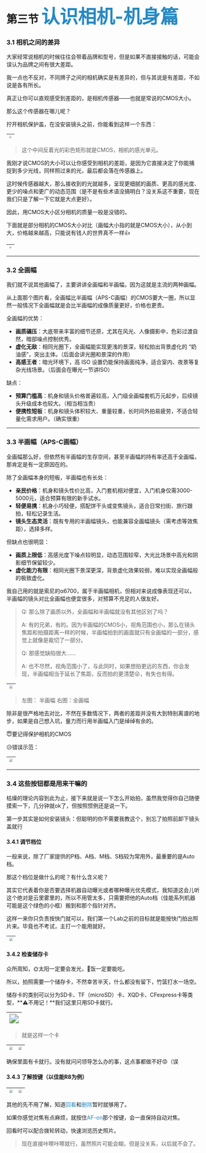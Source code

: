 # 第三节  <font color="#2589c2" size="7">认识相机-机身篇</font>

### 3.1  相机之间的差异

大家经常说相机的时候往往会带着品牌和型号，但是如果不直接接触的话，可能会误认为品牌之间有很大差距。

我一点也不反对，不同牌子之间的相机确实是有差异的，但与其说是有差距，不如说是各有所长。

真正让你可以直观感受到差距的，是相机传感器——也就是常说的CMOS大小。

那么这个传感器在哪儿呢？

拧开相机保护盖，在没安装镜头之前，你能看到这样一个东西：

| <img src="./assets/chapter3/cmos_sony.jpg" style="zoom: 33%;" /> |
| :----------------------------------------------------------: |

> 这个中间反着光的彩色矩形就是CMOS，相机的感光单元。

我刚才说CMOS的大小可以让你感受到相机的差距，是因为它直接决定了你能捕捉到多少光线，同样照过来的光，最后都会落在传感器上。

这时候传感器越大，那么接收到的光就越多，呈现更细腻的画质、更高的感光度、更少的噪点和更广的动态范围（是不是有些术语没搞明白？没关系这不重要，现在我们只是了解一下它就是大点更好）。

因此，用CMOS大小区分相机的质量一般是没错的。

下面就是部分相机的CMOS大小对比（画幅大小指的就是CMOS大小），从小到大，价格越来越高，只能说有钱人的世界真不一样👍

| <img src="./assets/chapter3/cmos.jpg" style="zoom: 33%;" /> |
| :---------------------------------------------------------: |

-----------------------------------

### 3.2  全画幅

我们就不说其他画幅了，主要讲讲全画幅和半画幅，因为这就是主流的两种画幅。

从上面那个图片看，全画幅比半画幅（APS-C画幅）的CMOS要大一圈，所以显然一般情况下全画幅就是会比半画幅的成像质量更好，价格也更贵。

全画幅的优势：

- **画质碾压**：大底带来丰富的细节还原，尤其在风光、人像摄影中，色彩过渡自然，暗部噪点控制优秀。
- **虚化无敌**：相同光圈下，全画幅能实现更浅的景深，轻松拍出背景虚化的 “奶油感”，突出主体。（后面会讲光圈和景深的作用）
- **高感王者**：暗光环境下，高 ISO 设置仍能保持画面纯净，适合室内、夜景等复杂光线场景。（后面会在曝光一节讲ISO）

缺点：

- **预算门槛高**：机身和镜头价格普遍较高，入门级全画幅套机万元起步，后续镜头升级成本也较大。（相当相当贵）
- **便携性短板**：机身和镜头体积较大、重量较重，长时间外拍易疲劳，不适合轻量化需求用户。（确实很重）

-----------------------------------

### 3.3  半画幅（APS-C画幅）

全画幅那么好，但依然有半画幅的生存空间，甚至半画幅的持有率还高于全画幅，那肯定是有一定原因在的。

除了全画幅本身的短板，半画幅也有长处：

- **亲民价格**：机身和镜头性价比高，入门套机相对便宜，入门机身仅需3000-5000元，适合预算有限的新手试水。
- **轻便易携**：机身小巧轻便，搭配饼干头或变焦镜头，适合日常扫街、旅行跟拍，轻松记录生活。
- **镜头生态灵活**：既有专用的半画幅镜头，也能兼容全画幅镜头（需考虑等效焦距），选择多样。

但缺点也很明显：

- **画质上限低**：高感光度下噪点较明显，动态范围较窄，大光比场景中高光和阴影细节保留较少。
- **虚化能力有限**：相同光圈下景深更深，背景虚化效果较弱，难以实现全画幅般的极致虚化。

我自己用的就是索尼的α6700，属于半画幅相机，但相对来说成像表现还可以，半画幅的镜头对比全画幅也便宜很多，对预算不充足的人很友好。

> Q: 那么除了画质以外，全画幅和半画幅就没有其他区别了吗？
>
> A: 有的兄弟，有的。因为半画幅的CMOS小，视角范围也小，那么在镜头焦距和拍摄距离一样的时候，半画幅拍到的画面就只有全画幅的一部分，感觉上就像是裁切了一部分。
>
> Q: 那感觉缺陷很大……
>
> A: 也不尽然，视角范围小了，与此同时，如果想拍更远的东西，你会发现，半画幅相当于延长了焦距，反而拍的更清楚😜，有失也有得。

| <img src="./assets/chapter3/compare.jpg" style="zoom:50%;" /> |
| :----------------------------------------------------------: |

> 左图： 半画幅    右图：全画幅

除非是很严格地去对比，不然在多数情况下，两者的差距并没有大到特别离谱的地步，如果是自己想入坑，量力而行用半画幅入门是绰绰有余的。

😇要记得保护相机的CMOS

😥错误示范：

| <img src="./assets/chapter3/faultExample.jpg" style="zoom:50%;" /> |
| :----------------------------------------------------------: |

-----------------------------------

### 3.4  这些按钮都是用来干嘛的

枯燥的理论内容到此为止，接下来就是说一下怎么开始拍，虽然我觉得你自己随便摸索一下，几分钟就ok了，但按照惯例还是说一下。

第一步其实是如何安装镜头：但聪明的你不需要我教这个，别忘了拍照前卸下镜头盖就行

#### 3.4.1 调节档位

一般来说，除了厂家提供的P档、A档、M档、S档较为常用外，最重要的是Auto档。

那这个档位是做什么的呢？有什么含义呢？

其实它代表着你是否要选择机器自动曝光或者哪种曝光优先模式，我知道这会儿听这个绝对是云里雾里的，所以不用管太多，只需要把他的Auto档（佳能系列机器可能是这个绿色的小框）搬到和那个指针对齐。

这样一来你只负责按快门就可以，我们第一个Lab之前的目标就是能按快门拍出照片来。毕竟也不考试，主打一个能用就好。

| <img src="./assets/chapter3/ops1.jpg" style="zoom:50%;" /> |
| ---------------------------------------------------------- |

#### 3.4.2 检查储存卡

众所周知，🌞太阳一定要会发光，🍚饭一定要能吃。

所以，拍照需要一个储存卡，不然幸苦半天，什么都没有留下，竹篮打水一场空。

储存卡的类别可以分为SD卡、TF（microSD）卡、XQD卡、CFexpress卡等类型，**⚠️不用记！**我们这里只用SD卡就行。

| <img src="./assets/chapter3/SDCard.jpg" style="zoom: 150%;" /> |
| ------------------------------------------------------------ |

> 就是这样一个卡

| <img src="./assets/chapter3/ops2.jpg" style="zoom:50%;" /> | <img src="./assets/chapter3/ops3.jpg" style="zoom:49%;" /> |
| :--------------------------------------------------------: | :--------------------------------------------------------: |

确保里面有卡就行。没有就问问领导怎么办的事，这点事都做不好😡（误

#### 3.4.3 了解按键（以佳能R8为例）

| <img src="./assets/chapter3/r8_btn1.jpg" style="zoom:50%;" /> | <img src="./assets/chapter3/r8_btn2.jpg" style="zoom:50%;" /> |
| :----------------------------------------------------------: | :----------------------------------------------------------: |

其他的先不用了解，知道<font color="#2589c2">回看</font>和<font color="#2589c2">删除</font>暂时就够用了。

如果你感觉对焦有点麻烦，就按住<font color="#2589c2">AF-on</font>那个按键，会一直保持自动对焦。

回看时可以配合拨轮转动，快速浏览历史照片。



> 现在直接咔嚓咔嚓就行，虽然照片可能会糊，但是没关系，以后就不会了。
